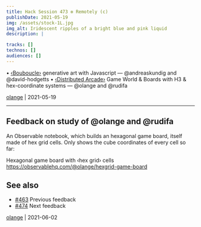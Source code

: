```yaml
---
title: Hack Session 473 ✼ Remotely (c)
publishDate: 2021-05-19
img: /assets/stock-1L.jpg
img_alt: Iridescent ripples of a bright blue and pink liquid
description: |

tracks: []
technos: []
audiences: []
---
```


• [‹Bouboucle›](http://bouboucle.com) generative art with Javascript — @andreaskundig and @david-hodgetts 
• [‹Distributed Arcade›](https://github.com/olange/arcade) Game World & Boards with H3 & hex-coordinate systems — @olange and @rudifa

[olange](https://github.com/olange) | 2021-05-19

<hr/>

## Feedback on study of @olange and @rudifa

An Observable notebook, which builds an hexagonal game board, itself made of hex grid cells. Only shows the cube coordinates of every cell so far:

Hexagonal game board with ‹hex grid› cells 
https://observablehq.com/@olange/hexgrid-game-board

## See also

* [#463](https://github.com/gongfuio/sessions/issues/463#issuecomment-796625983) Previous feedback
* [#474](https://github.com/gongfuio/sessions/issues/474#issuecomment-853290312) Next feedback

[olange](https://github.com/olange) | 2021-06-02



